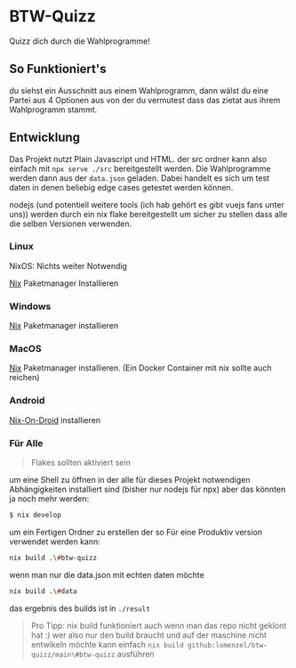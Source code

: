 # BTW-Quizz

Quizz dich durch die Wahlprogramme!

## So Funktioniert's

du siehst ein Ausschnitt aus einem Wahlprogramm, dann wälst du eine Partei aus 4 Optionen aus von der du vermutest dass das zietat aus ihrem Wahlprogramm stammt.

## Entwicklung

Das Projekt nutzt Plain Javascript und HTML. der src ordner kann also einfach mit `npx serve ./src` bereitgestellt werden. Die Wahlprogramme werden dann aus der `data.json` geladen. Dabei handelt es sich um test daten in denen beliebig edge cases getestet werden können.

nodejs (und potentiell weitere tools (ich hab gehört es gibt vuejs fans unter uns)) werden durch ein nix flake bereitgestellt um sicher zu stellen dass alle die selben Versionen verwenden. 

### Linux 

NixOS: Nichts weiter Notwendig

[Nix](https://nixos.org/download/) Paketmanager Installieren

### Windows

[Nix](https://nixos.org/download/#nix-install-windows) Paketmanager installieren

### MacOS 

[Nix](https://nixos.org/download/#nix-install-macos) Paketmanager installieren. (Ein Docker Container mit nix sollte auch reichen)

### Android

[Nix-On-Droid](https://github.com/nix-community/nix-on-droid) installieren

### Für Alle

> Flakes sollten aktiviert sein

um eine Shell zu öffnen in der alle für dieses Projekt notwendigen Abhängigkeiten installiert sind (bisher nur nodejs für npx) aber das könnten ja noch mehr werden:

```bash
$ nix develop
```

um ein Fertigen Ordner zu erstellen der so Für eine Produktiv version verwendet werden kann:

```bash
nix build .\#btw-quizz
```

wenn man nur die data.json mit echten daten möchte

```bash
nix build .\#data
```

das ergebnis des builds ist in `./result`

> Pro Tipp: nix build funktioniert auch wenn man das repo nicht geklont hat :) wer also nur den build braucht und auf der maschine nicht entwikeln möchte kann einfach `nix build github:lomenzel/btw-quizz/main\#btw-quizz` ausführen
